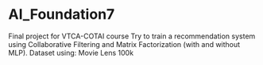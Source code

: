 # AI_Foundation7
Final project for VTCA-COTAI course
Try to train a recommendation system using Collaborative Filtering and Matrix Factorization (with and without MLP).
Dataset using: Movie Lens 100k
